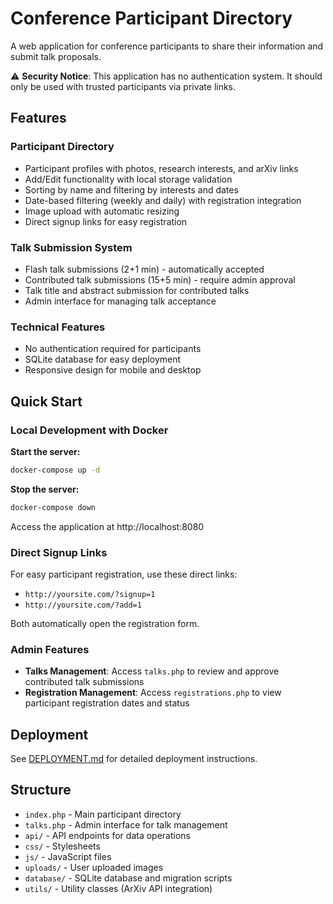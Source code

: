 # Conference Participant Directory

A web application for conference participants to share their information and submit talk proposals.

⚠️ **Security Notice**: This application has no authentication system. It should only be used with trusted participants via private links.

## Features

### Participant Directory
- Participant profiles with photos, research interests, and arXiv links
- Add/Edit functionality with local storage validation
- Sorting by name and filtering by interests and dates
- Date-based filtering (weekly and daily) with registration integration
- Image upload with automatic resizing
- Direct signup links for easy registration

### Talk Submission System
- Flash talk submissions (2+1 min) - automatically accepted
- Contributed talk submissions (15+5 min) - require admin approval
- Talk title and abstract submission for contributed talks
- Admin interface for managing talk acceptance

### Technical Features
- No authentication required for participants
- SQLite database for easy deployment
- Responsive design for mobile and desktop

## Quick Start

### Local Development with Docker

**Start the server:**
```bash
docker-compose up -d
```

**Stop the server:**
```bash
docker-compose down
```

Access the application at http://localhost:8080

### Direct Signup Links

For easy participant registration, use these direct links:
- `http://yoursite.com/?signup=1`
- `http://yoursite.com/?add=1`

Both automatically open the registration form.

### Admin Features

- **Talks Management**: Access `talks.php` to review and approve contributed talk submissions
- **Registration Management**: Access `registrations.php` to view participant registration dates and status

## Deployment

See [DEPLOYMENT.md](DEPLOYMENT.md) for detailed deployment instructions.

## Structure

- `index.php` - Main participant directory
- `talks.php` - Admin interface for talk management
- `api/` - API endpoints for data operations
- `css/` - Stylesheets
- `js/` - JavaScript files
- `uploads/` - User uploaded images
- `database/` - SQLite database and migration scripts
- `utils/` - Utility classes (ArXiv API integration)

